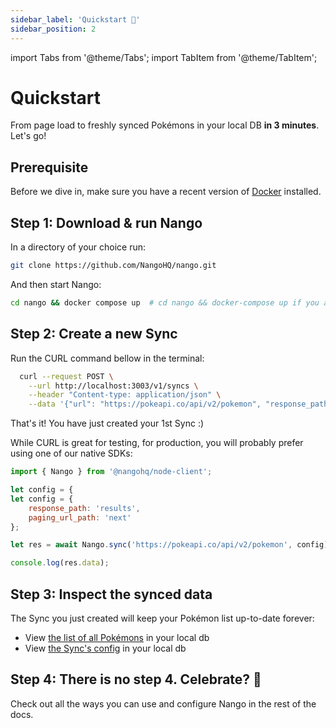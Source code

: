```yaml
---
sidebar_label: 'Quickstart 🚀'
sidebar_position: 2
---
```


import Tabs from '@theme/Tabs';
import TabItem from '@theme/TabItem';

# Quickstart

From page load to freshly synced Pokémons in your local DB **in 3 minutes**. Let's go!

## Prerequisite

Before we dive in, make sure you have a recent version of [Docker](https://www.docker.com/products/docker-desktop/) installed.

## Step 1: Download & run Nango

In a directory of your choice run:

```bash
git clone https://github.com/NangoHQ/nango.git
```

And then start Nango:
```bash
cd nango && docker compose up  # cd nango && docker-compose up if you are on an older version of docker
```

## Step 2: Create a new Sync

Run the CURL command bellow in the terminal:

```bash
  curl --request POST \
    --url http://localhost:3003/v1/syncs \
    --header "Content-type: application/json" \
    --data '{"url": "https://pokeapi.co/api/v2/pokemon", "response_path": "results", "paging_url_path":"next"}'
```

That's it! You have just created your 1st Sync :)

While CURL is great for testing, for production, you will probably prefer using one of our native SDKs: 

<Tabs groupId="programming-language">

  <TabItem value="node" label="Node SDK">

```js
import { Nango } from '@nangohq/node-client';

let config = {
let config = {
    response_path: 'results',
    paging_url_path: 'next'
};

let res = await Nango.sync('https://pokeapi.co/api/v2/pokemon', config);

console.log(res.data);
```
  </TabItem>
</Tabs>


## Step 3: Inspect the synced data

The Sync you just created will keep your Pokémon list up-to-date forever:
- View [the list of all Pokémons](http://localhost:8080/?pgsql=nango-db&username=nango&db=nango&ns=public&select=_nango_raw) in your local db
- View [the Sync's config](http://localhost:8080/?pgsql=nango-db&username=nango&db=nango&ns=public&select=_nango_syncs) in your local db


## Step 4: There is no step 4. Celebrate? 🎉

Check out all the ways you can use and configure Nango in the rest of the docs.
